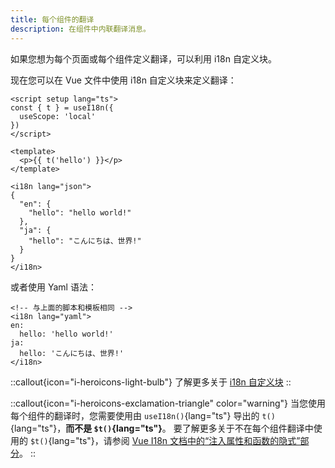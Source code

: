 ```yaml
---
title: 每个组件的翻译
description: 在组件中内联翻译消息。
---
```


如果您想为每个页面或每个组件定义翻译，可以利用 i18n 自定义块。

现在您可以在 Vue 文件中使用 i18n 自定义块来定义翻译：

```vue [page.vue]
<script setup lang="ts">
const { t } = useI18n({
  useScope: 'local'
})
</script>

<template>
  <p>{{ t('hello') }}</p>
</template>

<i18n lang="json">
{
  "en": {
    "hello": "hello world!"
  },
  "ja": {
    "hello": "こんにちは、世界!"
  }
}
</i18n>
```

或者使用 Yaml 语法：

```vue [page.vue]
<!-- 与上面的脚本和模板相同 -->
<i18n lang="yaml">
en:
  hello: 'hello world!'
ja:
  hello: 'こんにちは、世界!'
</i18n>
```

::callout{icon="i-heroicons-light-bulb"}
了解更多关于 [i18n 自定义块](https://vue-i18n.intlify.dev/guide/advanced/sfc.html)
::

::callout{icon="i-heroicons-exclamation-triangle" color="warning"}
当您使用每个组件的翻译时，您需要使用由 `useI18n()`{lang="ts"} 导出的 `t()`{lang="ts"}，**而不是 `$t()`{lang="ts"}**。
要了解更多关于不在每个组件翻译中使用的 `$t()`{lang="ts"}，请参阅 [Vue I18n 文档中的“注入属性和函数的隐式”部分](https://vue-i18n.intlify.dev/guide/advanced/composition.html#implicit-with-injected-properties-and-functions)。
::